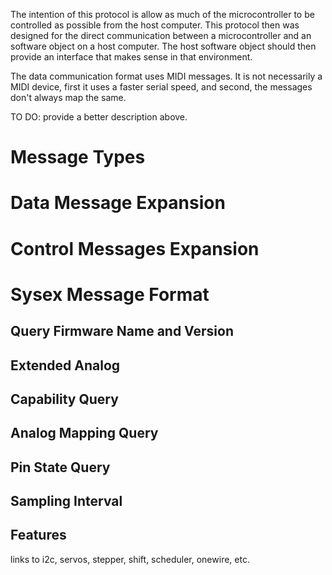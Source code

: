 The intention of this protocol is allow as much of the microcontroller to be controlled as possible from the host computer. This protocol then was designed for the direct communication between a microcontroller and an software object on a host computer. The host software object should then provide an interface that makes sense in that environment.

The data communication format uses MIDI messages. It is not necessarily a MIDI device, first it uses a faster serial speed, and second, the messages don't always map the same.

TO DO: provide a better description above.


Message Types
===

Data Message Expansion
===

Control Messages Expansion
===

Sysex Message Format
===

Query Firmware Name and Version
---

Extended Analog
---

Capability Query
---

Analog Mapping Query
---

Pin State Query
---

Sampling Interval
---

Features
---

links to i2c, servos, stepper, shift, scheduler, onewire, etc.